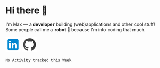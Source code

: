 [1.1]: https://github.com/MaxAltena/MaxAltena/blob/master/assets/icons/icons8-linkedin-48.png
[2.1]: https://github.com/MaxAltena/MaxAltena/blob/master/assets/icons/icons8-github-48.png
[1.2]: https://www.linkedin.com/in/MaxAltena
[2.2]: https://www.github.com/MaxAltena

# Hi there 👋

I'm Max — a **developer** building (web)applications and other cool stuff! Some people call me a **robot** 🤖 because I'm into coding that much.

[![linkedin Maxaltena][1.1]][1.2]
[![github MaxAltena][2.1]][2.2]

<!--START_SECTION:waka-->
```text
No Activity tracked this Week
```
<!--END_SECTION:waka-->
